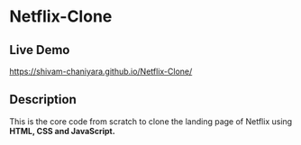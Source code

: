 # Netflix-Clone

## Live Demo
https://shivam-chaniyara.github.io/Netflix-Clone/

## Description
This is the core code from scratch to clone the landing page of Netflix using **HTML, CSS and JavaScript.**
